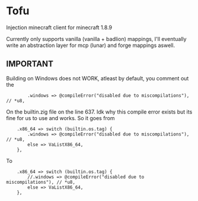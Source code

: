 # Tofu
Injection minecraft client for minecraft 1.8.9

Currently only supports vanilla (vanilla + badlion) mappings, I'll eventually write an abstraction layer for mcp (lunar) and forge mappings aswell.

## IMPORTANT

Building on Windows does not WORK, atleast by default, you comment out the

```
        .windows => @compileError("disabled due to miscompilations"), // *u8,
```

On the builtin.zig file on the line 637. Idk why this compile error exists but its fine for us to use and works. So it goes from

```
    .x86_64 => switch (builtin.os.tag) {
        .windows => @compileError("disabled due to miscompilations"), // *u8,
        else => VaListX86_64,
    },
```
To 
```
    .x86_64 => switch (builtin.os.tag) {
        //.windows => @compileError("disabled due to miscompilations"), // *u8,
        else => VaListX86_64,
    },
```
